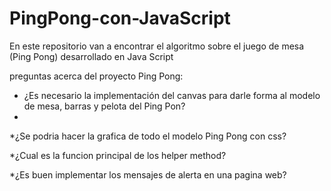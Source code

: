 # PingPong-con-JavaScript
En este repositorio van a encontrar el algoritmo sobre el juego de mesa (Ping Pong) desarrollado en Java Script

preguntas acerca del proyecto Ping Pong:

* ¿Es necesario la implementación del canvas para darle forma al modelo de mesa, barras y pelota del Ping Pon?
* 
*¿Se podria hacer la grafica de todo el modelo Ping Pong con css?

*¿Cual es la funcion principal de los helper method?

*¿Es buen implementar los mensajes de alerta en una pagina web?
